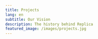 ```yaml
---
title: Projects
lang: en
subtitle: Our Vision
description: The history behind Replica
featured_image: /images/projects.jpg
---
```

